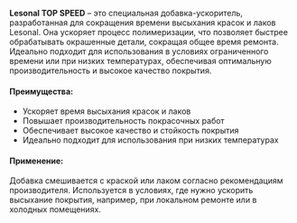 **Lesonal TOP SPEED** – это специальная добавка-ускоритель, разработанная для сокращения времени высыхания красок и лаков Lesonal. Она ускоряет процесс полимеризации, что позволяет быстрее обрабатывать окрашенные детали, сокращая общее время ремонта. Идеально подходит для использования в условиях ограниченного времени или при низких температурах, обеспечивая оптимальную производительность и высокое качество покрытия.

#### Преимущества:

- Ускоряет время высыхания красок и лаков
- Повышает производительность покрасочных работ
- Обеспечивает высокое качество и стойкость покрытия
- Идеально подходит для использования при низких температурах

#### Применение:

Добавка смешивается с краской или лаком согласно рекомендациям производителя. Используется в условиях, где нужно ускорить высыхание покрытия, например, при локальном ремонте или в холодных помещениях.
